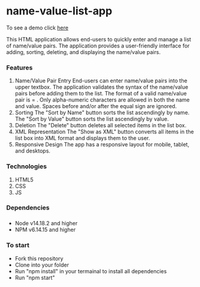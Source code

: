 # name-value-list-app

To see a demo click [here](https://name-value-list-app-b7rc.vercel.app/)

This HTML application allows end-users to quickly enter and manage a list of name/value pairs. The application provides a user-friendly interface for adding, sorting, deleting, and displaying the name/value pairs.

### Features
1. Name/Value Pair Entry
End-users can enter name/value pairs into the upper textbox.
The application validates the syntax of the name/value pairs before adding them to the list.
The format of a valid name/value pair is <name> = <value>.
Only alpha-numeric characters are allowed in both the name and value.
Spaces before and/or after the equal sign are ignored.
2. Sorting
The "Sort by Name" button sorts the list ascendingly by name.
The "Sort by Value" button sorts the list ascendingly by value.
3. Deletion
The "Delete" button deletes all selected items in the list box.
4. XML Representation
The "Show as XML" button converts all items in the list box into XML format and displays them to the user.
5. Responsive Design
The app has a responsive layout for mobile, tablet, and desktops.

### Technologies
1. HTML5
2. CSS
3. JS
### Dependencies
###
- Node v14.18.2 and higher
- NPM v6.14.15 and higher
### To start
- Fork this repository
- Clone into your folder
- Run "npm install" in your termainal to install all dependencies
- Run "npm start"
